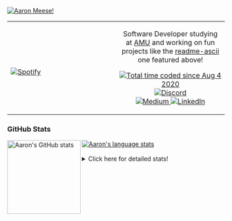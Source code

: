[![Aaron Meese!](https://user-images.githubusercontent.com/17814535/88975338-a2aabf00-d27f-11ea-963f-8a19608716b4.png)](https://github.com/ajmeese7/readme-ascii "README ASCII")

<!-- Modified from project here: https://github.com/novatorem/novatorem -->
<table width="100%"> 
  <tr>
  <td width="50%">
      
&nbsp; <br> [![Spotify](https://ajmeese7.vercel.app/api/spotify)](https://open.spotify.com/user/ajmeese)

  </td>
  <td width="50%">
    <p align="center">
    Software Developer studying at <a href="https://www.amu.apus.edu/">AMU</a> and working on fun 
    projects like the <a href="https://github.com/ajmeese7/readme-ascii">readme-ascii</a> one featured above!
    </p>
    <p align="center">
      <a href="https://wakatime.com/@f726891d-3b02-46cd-9b60-e8c59f9e2b14">
        <img src="https://wakatime.com/badge/user/f726891d-3b02-46cd-9b60-e8c59f9e2b14.svg" alt="Total time coded since Aug 4 2020" title="WakaTime" />
      </a>
      <a href="http://link.aaronmeese.com/discord">
        <img src="https://img.shields.io/badge/discord-ajmeese7%234835-369?style=flat-square&logo=discord&logoColor=white&color=purple" alt="Discord" title="Discord">
      </a>
      <br />
      <a href="https://link.aaronmeese.com/medium">
        <img src="https://img.shields.io/badge/medium-ajmeese7-1DB954?style=flat-square&logo=medium&logoColor=white" alt="Medium" title="Medium">
      </a>
      <a href="https://link.aaronmeese.com/linkedin">
        <img src="https://img.shields.io/badge/linkedIn-aaronmeese-1DB954?style=flat-square&logo=linkedin&logoColor=white&color=blue" alt="LinkedIn" title="LinkedIn">
      </a>
    </p>
  </td>

</table>

[//]: <> (The `&nbsp;` is to have Aphelion take up more space)

### GitHub Stats ###

<a href="https://profile-summary-for-github.com/user/ajmeese7">
  <img align="left" height="170px" src="https://github-readme-stats.vercel.app/api?username=ajmeese7&show_icons=true&line_height=27&count_private=true" alt="Aaron's GitHub stats"/>
  <img src="https://github-readme-stats.vercel.app/api/top-langs/?username=ajmeese7&hide_langs_below=5&layout=compact" alt="Aaron's language stats"/>
</a>

<br />
<br />
<details>
<summary>Click here for detailed stats!</summary>

### :zap: Recent Activity
<!--START_SECTION:activity-->
1. 💪 Opened PR [#1](https://github.com/ajmeese7/cursor-effects/pull/1) in [ajmeese7/cursor-effects](https://github.com/ajmeese7/cursor-effects)
2. ❗️ Opened issue [#96](https://github.com/meese-enterprises/meeseOS/issues/96) in [meese-enterprises/meeseOS](https://github.com/meese-enterprises/meeseOS)
3. ❗️ Opened issue [#95](https://github.com/meese-enterprises/meeseOS/issues/95) in [meese-enterprises/meeseOS](https://github.com/meese-enterprises/meeseOS)
4. ❗️ Opened issue [#16](https://github.com/meese-enterprises/website/issues/16) in [meese-enterprises/website](https://github.com/meese-enterprises/website)
5. 🎉 Merged PR [#94](https://github.com/meese-enterprises/meeseOS/pull/94) in [meese-enterprises/meeseOS](https://github.com/meese-enterprises/meeseOS)
<!--END_SECTION:activity-->

### 🧐 Waka Stats
<!--START_SECTION:waka-->
![Code Time](http://img.shields.io/badge/Code%20Time-1%2C129%20hrs%2053%20mins-blue)

**🐱 My GitHub Data** 

> 🏆 938 Contributions in the Year 2022
 > 
> 📦 197.9 kB Used in GitHub's Storage 
 > 
> 💼 Opted to Hire
 > 
> 📜 84 Public Repositories 
 > 
> 🔑 29 Private Repositories  
 > 
**I'm an Early 🐤** 

```text
🌞 Morning    184 commits    █████░░░░░░░░░░░░░░░░░░░░   21.25% 
🌆 Daytime    328 commits    █████████░░░░░░░░░░░░░░░░   37.88% 
🌃 Evening    343 commits    ██████████░░░░░░░░░░░░░░░   39.61% 
🌙 Night      11 commits     ░░░░░░░░░░░░░░░░░░░░░░░░░   1.27%

```
📅 **I'm Most Productive on Sunday** 

```text
Monday       122 commits    ███░░░░░░░░░░░░░░░░░░░░░░   14.09% 
Tuesday      128 commits    ███░░░░░░░░░░░░░░░░░░░░░░   14.78% 
Wednesday    105 commits    ███░░░░░░░░░░░░░░░░░░░░░░   12.12% 
Thursday     114 commits    ███░░░░░░░░░░░░░░░░░░░░░░   13.16% 
Friday       89 commits     ██░░░░░░░░░░░░░░░░░░░░░░░   10.28% 
Saturday     135 commits    ████░░░░░░░░░░░░░░░░░░░░░   15.59% 
Sunday       173 commits    █████░░░░░░░░░░░░░░░░░░░░   19.98%

```


📊 **This Week I Spent My Time On** 

```text
⌚︎ Time Zone: America/New_York

💬 Programming Languages: 
JavaScript               11 hrs 48 mins      ██████████░░░░░░░░░░░░░░░   40.3% 
Bash                     6 hrs 37 mins       █████░░░░░░░░░░░░░░░░░░░░   22.58% 
YAML                     4 hrs 28 mins       ███░░░░░░░░░░░░░░░░░░░░░░   15.28% 
Markdown                 3 hrs 12 mins       ██░░░░░░░░░░░░░░░░░░░░░░░   10.95% 
JSON                     2 hrs 29 mins       ██░░░░░░░░░░░░░░░░░░░░░░░   8.49%

🐱‍💻 Projects: 
aaronmeese.com           11 hrs 52 mins      ██████████░░░░░░░░░░░░░░░   40.51% 
github-action-push-to-ano6 hrs 40 mins       █████░░░░░░░░░░░░░░░░░░░░   22.76% 
esdoc2                   4 hrs 34 mins       ████░░░░░░░░░░░░░░░░░░░░░   15.59% 
meeseOS-manual           3 hrs 26 mins       ███░░░░░░░░░░░░░░░░░░░░░░   11.73% 
gitbook-action           54 mins             ░░░░░░░░░░░░░░░░░░░░░░░░░   3.09%

```

**I Mostly Code in JavaScript** 

```text
JavaScript               32 repos            ████████████░░░░░░░░░░░░░   49.23% 
HTML                     9 repos             ███░░░░░░░░░░░░░░░░░░░░░░   13.85% 
Python                   5 repos             ██░░░░░░░░░░░░░░░░░░░░░░░   7.69% 
Java                     4 repos             █░░░░░░░░░░░░░░░░░░░░░░░░   6.15% 
CSS                      3 repos             █░░░░░░░░░░░░░░░░░░░░░░░░   4.62%

```



 Last Updated on 10/07/2022 08:03:15 UTC
<!--END_SECTION:waka-->
</details>
